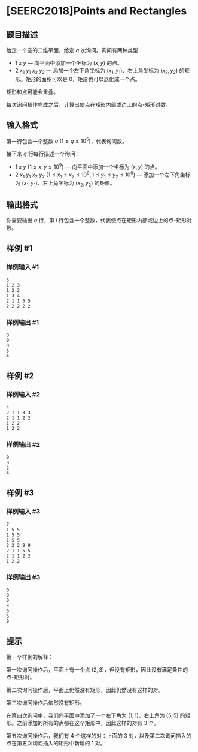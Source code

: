# [SEERC2018]Points and Rectangles

## 题目描述

给定一个空的二维平面，给定 $q$ 次询问。询问有两种类型：

- $1 \ x \ y$ — 向平面中添加一个坐标为 $(x,y)$ 的点。
- $2 \ x_1 \ y_1 \ x_2 \ y_2$ — 添加一个左下角坐标为 $(x_1,y_1)$、右上角坐标为 $(x_2,y_2)$ 的矩形。矩形的面积可以是 $0$，矩形也可以退化成一个点。

矩形和点可能会重叠。

每次询问操作完成之后，计算出使点在矩形内部或边上的点-矩形对数。

## 输入格式

第一行包含一个整数 $q \ (1 \leq q \leq 10^5)$，代表询问数。

接下来 $q$ 行每行描述一个询问：

- $1 \ x \ y \ (1 \leq x,y \leq 10^9)$ — 向平面中添加一个坐标为 $(x,y)$ 的点。
- $2 \ x_1 \ y_1 \ x_2 \ y_2 \ (1 \leq x_1 \leq x_2 \leq 10^9, 1 \leq y_1 \leq y_2 \leq 10^9)$ — 添加一个左下角坐标为 $(x_1,y_1)$、右上角坐标为 $(x_2,y_2)$ 的矩形。

## 输出格式

你需要输出 $q$ 行，第 $i$ 行包含一个整数，代表使点在矩形内部或边上的点-矩形对数。

## 样例 #1

### 样例输入 #1
```
5
1 2 3
1 2 2
1 3 4
2 1 1 5 5
2 2 2 2 2
```

### 样例输出 #1

```
0
0
0
3
4
```

## 样例 #2

### 样例输入 #2
```
4
2 1 1 3 3
2 1 1 2 2
1 2 2
1 2 2
```

### 样例输出 #2

```
0
0
2
4
```

## 样例 #3

### 样例输入 #3
```
7
1 5 5
1 5 5
1 5 5
2 2 2 9 9
2 1 1 5 5
2 1 1 2 2
1 2 2
```

### 样例输出 #3

```
0
0
0
3
6
6
9
```

## 提示

第一个样例的解释：

第一次询问操作后，平面上有一个点 $(2,3)$，但没有矩形，因此没有满足条件的点-矩形对。

第二次询问操作后，平面上仍然没有矩形，因此仍然没有这样的对。

第三次询问操作后依然没有矩形。

在第四次询问中，我们向平面中添加了一个左下角为 $(1,1)$、右上角为 $(5,5)$ 的矩形。之前添加的所有的点都在这个矩形中，因此这样的对有 $3$ 个。

第五次询问操作后，我们有 $4$ 个这样的对：上面的 $3$ 对，以及第二次询问插入的点在第五次询问插入的矩形中新增的 $1$ 对。


